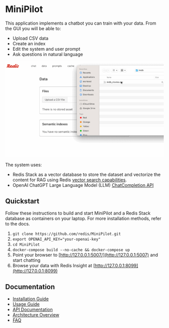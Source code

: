 # MiniPilot

This application implements a chatbot you can train with your data. From the GUI you will be able to:

- Upload CSV data
- Create an index
- Edit the system and user prompt
- Ask questions in natural language

![demo](src/static/images/minipilot.gif)

The system uses:

- Redis Stack as a vector database to store the dataset and vectorize the content for RAG using Redis [vector search capabilities](https://redis.io/docs/latest/develop/interact/search-and-query/advanced-concepts/vectors/).
- OpenAI ChatGPT Large Language Model (LLM) [ChatCompletion API](https://platform.openai.com/docs/guides/gpt/chat-completions-api)

## Quickstart

Follow these instructions to build and start MiniPilot and a Redis Stack database as containers on your laptop. For more installation methods, refer to the docs.

1. `git clone https://github.com/redis/MiniPilot.git`
2. `export OPENAI_API_KEY="your-openai-key"`
2. `cd MiniPilot`
3. `docker-compose build --no-cache && docker-compose up`
4. Point your browser to [http://127.0.0.1:5007/](http://127.0.0.1:5007) and start chatting
5. Browse your data with Redis Insight at [http://127.0.0.1:8099](http://127.0.0.1:8099)

## Documentation
- [Installation Guide](docs/installation.md)
- [Usage Guide](docs/usage.md)
- [API Documentation](docs/api.md)
- [Architecture Overview](docs/architecture.md)
- [FAQ](docs/faq.md)


